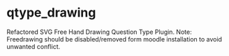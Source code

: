 # qtype_drawing
Refactored SVG Free Hand Drawing Question Type Plugin.
Note: Freedrawing should be disabled/removed form moodle installation to avoid unwanted conflict.
